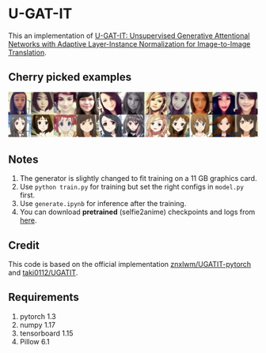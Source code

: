 # U-GAT-IT

This an implementation of [U-GAT-IT: Unsupervised Generative Attentional Networks with Adaptive Layer-Instance Normalization for Image-to-Image Translation](https://arxiv.org/abs/1907.10830).

## Cherry picked examples

![examples](images/result_step_500000.png)

## Notes

1. The generator is slightly changed to fit training on a 11 GB graphics card.
2. Use `python train.py` for training but set the right configs in `model.py` first.
3. Use `generate.ipynb` for inference after the training.
4. You can download **pretrained** (selfie2anime) checkpoints and logs from [here](https://drive.google.com/drive/folders/1ibTUNfN0NzqaGuS4P3njW-9YB0PJBDA7?usp=sharing).

## Credit

This code is based on the official implementation [znxlwm/UGATIT-pytorch](https://github.com/znxlwm/UGATIT-pytorch) and [taki0112/UGATIT](https://github.com/taki0112/UGATIT).

## Requirements

1. pytorch 1.3
2. numpy 1.17
3. tensorboard 1.15
4. Pillow 6.1
